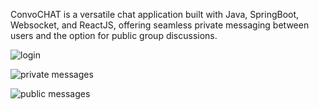 ConvoCHAT is a versatile chat application built with Java, SpringBoot, Websocket, and ReactJS, offering seamless private messaging between users and the option for public group discussions.

![login](https://github.com/ivponicka/ConvoCHAT/assets/56002673/6e1c314d-2c91-4bf2-8725-32949d703355)


![private messages](https://github.com/ivponicka/ConvoCHAT/assets/56002673/9d7ac116-3f62-4291-ad34-127ac77161b5)


![public messages](https://github.com/ivponicka/ConvoCHAT/assets/56002673/b71ef41a-ec1d-4e67-9dad-086d63ee20ba)
